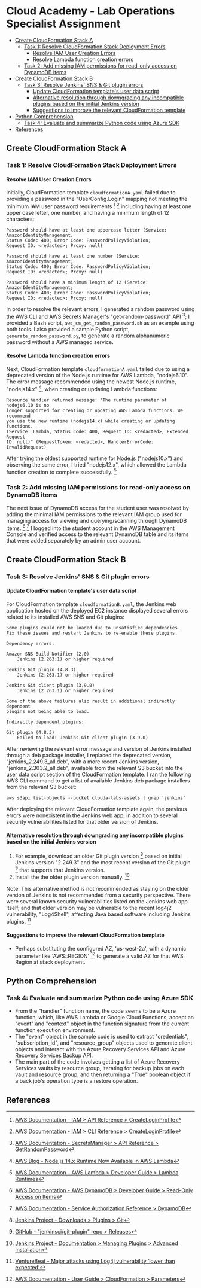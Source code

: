 # Cloud Academy - Lab Operations Specialist Assignment

<!-- TOC depthFrom:2 depthTo:6 withLinks:1 updateOnSave:1 orderedList:0 -->

- [Create CloudFormation Stack A](#create-cloudformation-stack-a)
	- [Task 1: Resolve CloudFormation Stack Deployment Errors](#task-1-resolve-cloudformation-stack-deployment-errors)
		- [Resolve IAM User Creation Errors](#resolve-iam-user-creation-errors)
		- [Resolve Lambda function creation errors](#resolve-lambda-function-creation-errors)
	- [Task 2: Add missing IAM permissions for read-only access on DynamoDB items](#task-2-add-missing-iam-permissions-for-read-only-access-on-dynamodb-items)
- [Create CloudFormation Stack B](#create-cloudformation-stack-b)
	- [Task 3: Resolve Jenkins' SNS & Git plugin errors](#task-3-resolve-jenkins-sns-git-plugin-errors)
		- [Update CloudFormation template's user data script](#update-cloudformation-templates-user-data-script)
		- [Alternative resolution through downgrading any incompatible plugins based on the initial Jenkins version](#alternative-resolution-through-downgrading-any-incompatible-plugins-based-on-the-initial-jenkins-version)
		- [Suggestions to improve the relevant CloudFormation template](#suggestions-to-improve-the-relevant-cloudformation-template)
- [Python Comprehension](#python-comprehension)
	- [Task 4: Evaluate and summarize Python code using Azure SDK](#task-4-evaluate-and-summarize-python-code-using-azure-sdk)
- [References](#references)

<!-- /TOC -->

## Create CloudFormation Stack A

### Task 1: Resolve CloudFormation Stack Deployment Errors

#### Resolve IAM User Creation Errors

Initially, CloudFormation template `cloudformationA.yaml` failed due to
providing a password in the "UserConfig.Login" mapping not meeting the minimum
IAM user password requirements [^1] [^2] including having at least one upper case
letter, one number, and having a minimum length of 12 characters:

```text
Password should have at least one uppercase letter (Service: AmazonIdentityManagement;
Status Code: 400; Error Code: PasswordPolicyViolation;
Request ID: <redacted>; Proxy: null)
```

```text
Password should have at least one number (Service: AmazonIdentityManagement;
Status Code: 400; Error Code: PasswordPolicyViolation;
Request ID: <redacted>; Proxy: null)
```

```text
Password should have a minimum length of 12 (Service: AmazonIdentityManagement;
Status Code: 400; Error Code: PasswordPolicyViolation;
Request ID: <redacted>; Proxy: null)
```

In order to resolve the relevant errors, I generated a random password using
the AWS CLI and AWS Secrets Manager's "get-random-password" API [^3]; I provided
a Bash script, `aws_sm_get_random_password.sh` as an example using both tools.
I also provided a sample Python script, `generate_random_password.py`, to
generate a random alphanumeric password without a AWS managed service.


#### Resolve Lambda function creation errors

Next, CloudFormation template `cloudformationA.yaml` failed due to using a
deprecated version of the Node.js runtime for AWS Lambda, "nodejs6.10". The
error message recommended using the newest Node.js runtime, "nodejs14.x" [^4],
when creating or updating Lambda functions:

```text
Resource handler returned message: "The runtime parameter of nodejs6.10 is no
longer supported for creating or updating AWS Lambda functions. We recommend
you use the new runtime (nodejs14.x) while creating or updating functions.
(Service: Lambda, Status Code: 400, Request ID: <redacted>, Extended Request
ID: null)" (RequestToken: <redacted>, HandlerErrorCode: InvalidRequest)
```

After trying the oldest supported runtime for Node.js ("nodejs10.x") and
observing the same error, I tried "nodejs12.x", which allowed the Lambda
function creation to complete successfully. [^5]


### Task 2: Add missing IAM permissions for read-only access on DynamoDB items

The next issue of DynamoDB access for the student user was resolved by
adding the minimal IAM permissions to the relevant IAM group used for managing
access for viewing and querying/scanning through DynamoDB items. [^6] [^7] I
logged into the student account in the AWS Management Console and verified
access to the relevant DynamoDB table and its items that were added separately
by an admin user account.


## Create CloudFormation Stack B

### Task 3: Resolve Jenkins' SNS & Git plugin errors

#### Update CloudFormation template's user data script

For CloudFormation template `cloudformationB.yaml`, the Jenkins web application
 hosted on the deployed EC2 instance displayed several errors related to its
installed AWS SNS and Git plugins:

```text
Some plugins could not be loaded due to unsatisfied dependencies.
Fix these issues and restart Jenkins to re-enable these plugins.

Dependency errors:

Amazon SNS Build Notifier (2.0)
    Jenkins (2.263.1) or higher required

Jenkins Git plugin (4.8.3)
    Jenkins (2.263.1) or higher required

Jenkins Git client plugin (3.9.0)
    Jenkins (2.263.1) or higher required

Some of the above failures also result in additional indirectly dependent
plugins not being able to load.

Indirectly dependent plugins:

Git plugin (4.8.3)
    Failed to load: Jenkins Git client plugin (3.9.0)
```

After reviewing the relevant error message and version of Jenkins installed
through a deb package installer, I replaced the deprecated version,
"jenkins_2.249.3_all.deb", with a more recent Jenkins version,
"jenkins_2.303.2_all.deb", available from the relevant S3 bucket into
the user data script section of the CloudFormation template. I ran the
following AWS CLI command to get a list of available Jenkins deb package
installers from the relevant S3 bucket:

```shell
aws s3api list-objects --bucket clouda-labs-assets | grep 'jenkins'
```

After deploying the relevant CloudFormation template again, the previous
errors were nonexistent in the Jenkins web app, in addition to several
security vulnerabilities listed for that older version of Jenkins.

#### Alternative resolution through downgrading any incompatible plugins based on the initial Jenkins version

1. For example, download an older Git plugin version [^8]
based on initial Jenkins version "2.249.3" and the most recent version of the
Git plugin [^9] that supports that Jenkins version.
2. Install the the older plugin version manually. [^10]

Note: This alternative method is not recommended as staying on the older
version of Jenkins is not recommended from a security perspective. There were
several known security vulnerabilities listed on the Jenkins web app itself,
and that older version may be vulnerable to the recent log4j2 vulnerability,
"Log4Shell", affecting Java based software including Jenkins plugins. [^11]

#### Suggestions to improve the relevant CloudFormation template

- Perhaps substituting the configured AZ, 'us-west-2a', with a dynamic parameter
like 'AWS::REGION' [^12] to generate a valid AZ for that AWS Region at stack
deployment.


## Python Comprehension

### Task 4: Evaluate and summarize Python code using Azure SDK

- From the "handler" function name, the code seems to be a Azure function,
which, like AWS Lambda or Google Cloud Functions, accept an "event" and
"context" object in the function signature from the current function execution
environment.
- The "event" object in the sample code is used to extract "credentials",
"subscription_id", and "resource_group" objects used to generate client objects
and interact with the Azure Recovery Services API and Azure Recovery Services
Backup API.
- The main part of the code involves getting a list of Azure Recovery Services
vaults by resource group, iterating for backup jobs on each vault and
resource group, and then returning a "True" boolean object if a back job's
operation type is a restore operation.


## References

[^1]: [AWS Documentation - IAM > API Reference > CreateLoginProfile](https://docs.aws.amazon.com/IAM/latest/APIReference/API_CreateLoginProfile.html)

[^2]: [AWS Documentation - IAM > CLI Reference > CreateLoginProfile](https://docs.aws.amazon.com/cli/latest/reference/iam/create-login-profile.html)

[^3]: [AWS Documentation - SecretsManager > API Reference > GetRandomPassword](https://awscli.amazonaws.com/v2/documentation/api/latest/reference/secretsmanager/get-random-password.html)

[^4]: [AWS Blog - Node.js 14.x Runtime Now Available in AWS Lambda](https://aws.amazon.com/blogs/compute/node-js-14-x-runtime-now-available-in-aws-lambda/)

[^5]: [AWS Documentation - AWS Lambda > Developer Guide > Lambda Runtimes](https://docs.aws.amazon.com/lambda/latest/dg/lambda-runtimes.html)

[^6]: [AWS Documentation - AWS DynamoDB > Developer Guide > Read-Only Access on Items](https://docs.aws.amazon.com/amazondynamodb/latest/developerguide/read-only-permissions-on-table-items.html)

[^7]: [AWS Documentation - Service Authorization Reference > DynamoDB](https://docs.aws.amazon.com/service-authorization/latest/reference/list_amazondynamodb.html)

[^8]: [Jenkins Project - Downloads > Plugins > Git](https://updates.jenkins.io/download/plugins/git/)

[^9]: [GitHub - "jenkinsci/git-plugin" repo > Releases](https://github.com/jenkinsci/git-plugin/releases)

[^10]: [Jenkins Project - Documentation > Managing Plugins > Advanced Installation](https://www.jenkins.io/doc/book/managing/plugins/#advanced-installation)

[^11]: [VentureBeat - Major attacks using Log4j vulnerability ‘lower than expected’](https://venturebeat.com/2022/01/24/major-attacks-using-log4j-vulnerability-lower-than-expected/)

[^12]: [AWS Documentation - User Guide > CloudFormation > Parameters](https://docs.aws.amazon.com/AWSCloudFormation/latest/UserGuide/parameters-section-structure.html)
